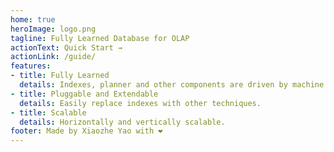 ```yaml
---
home: true
heroImage: logo.png
tagline: Fully Learned Database for OLAP
actionText: Quick Start →
actionLink: /guide/
features:
- title: Fully Learned
  details: Indexes, planner and other components are driven by machine learning algorithms.
- title: Pluggable and Extendable
  details: Easily replace indexes with other techniques.
- title: Scalable
  details: Horizontally and vertically scalable.
footer: Made by Xiaozhe Yao with ❤️
---
```

